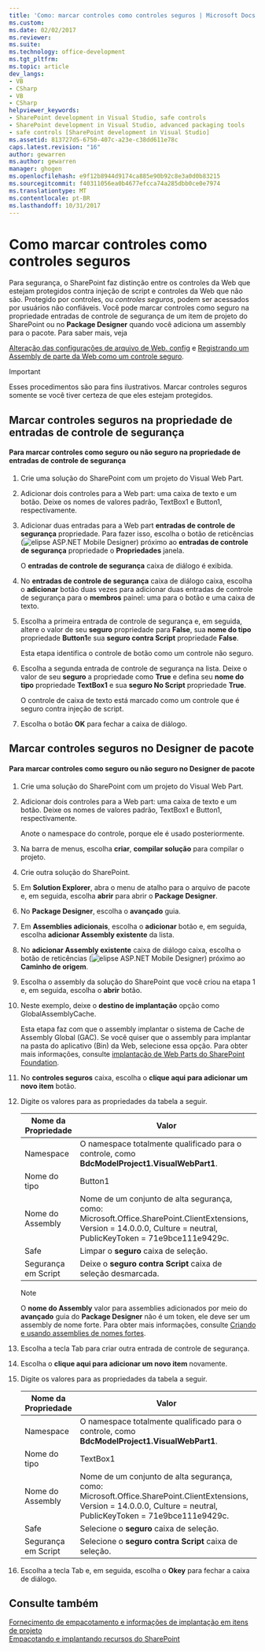 ```yaml
---
title: 'Como: marcar controles como controles seguros | Microsoft Docs'
ms.custom: 
ms.date: 02/02/2017
ms.reviewer: 
ms.suite: 
ms.technology: office-development
ms.tgt_pltfrm: 
ms.topic: article
dev_langs:
- VB
- CSharp
- VB
- CSharp
helpviewer_keywords:
- SharePoint development in Visual Studio, safe controls
- SharePoint development in Visual Studio, advanced packaging tools
- safe controls [SharePoint development in Visual Studio]
ms.assetid: 813727d5-6750-407c-a23e-c38dd611e78c
caps.latest.revision: "16"
author: gewarren
ms.author: gewarren
manager: ghogen
ms.openlocfilehash: e9f12b8944d9174ca885e90b92c8e3a0d0b83215
ms.sourcegitcommit: f40311056ea0b4677efcca74a285dbb0ce0e7974
ms.translationtype: MT
ms.contentlocale: pt-BR
ms.lasthandoff: 10/31/2017
---
```

# <a name="how-to-mark-controls-as-safe-controls"></a>Como marcar controles como controles seguros
  Para segurança, o SharePoint faz distinção entre os controles da Web que estejam protegidos contra injeção de script e controles da Web que não são. Protegido por controles, ou *controles seguros*, podem ser acessados por usuários não confiáveis. Você pode marcar controles como seguro na propriedade entradas de controle de segurança de um item de projeto do SharePoint ou no **Package Designer** quando você adiciona um assembly para o pacote. Para saber mais, veja  
  
 [Alteração das configurações de arquivo de Web. config](http://go.microsoft.com/fwlink/?LinkId=178965) e [Registrando um Assembly de parte da Web como um controle seguro](http://go.microsoft.com/fwlink/?LinkId=171013).  
  
> [!IMPORTANT]  
>  Esses procedimentos são para fins ilustrativos. Marcar controles seguros somente se você tiver certeza de que eles estejam protegidos.  
  
## <a name="marking-safe-controls-in-the-safe-control-entries-property"></a>Marcar controles seguros na propriedade de entradas de controle de segurança  
  
#### <a name="to-mark-controls-as-safe-or-unsafe-in-the-safe-control-entries-property"></a>Para marcar controles como seguro ou não seguro na propriedade de entradas de controle de segurança  
  
1.  Crie uma solução do SharePoint com um projeto do Visual Web Part.  
  
2.  Adicionar dois controles para a Web part: uma caixa de texto e um botão. Deixe os nomes de valores padrão, TextBox1 e Button1, respectivamente.  
  
3.  Adicionar duas entradas para a Web part **entradas de controle de segurança** propriedade. Para fazer isso, escolha o botão de reticências (![elipse ASP.NET Mobile Designer](../sharepoint/media/mwellipsis.gif "elipse ASP.NET Mobile Designer")) próximo ao **entradas de controle de segurança** propriedade o  **Propriedades** janela.  
  
     O **entradas de controle de segurança** caixa de diálogo é exibida.  
  
4.  No **entradas de controle de segurança** caixa de diálogo caixa, escolha o **adicionar** botão duas vezes para adicionar duas entradas de controle de segurança para o **membros** painel: uma para o botão e uma caixa de texto.  
  
5.  Escolha a primeira entrada de controle de segurança e, em seguida, altere o valor de seu **seguro** propriedade para **False**, sua **nome do tipo** propriedade **Button1**e sua **seguro contra Script** propriedade **False**.  
  
     Esta etapa identifica o controle de botão como um controle não seguro.  
  
6.  Escolha a segunda entrada de controle de segurança na lista. Deixe o valor de seu **seguro** a propriedade como **True** e defina seu **nome do tipo** propriedade **TextBox1** e sua **seguro No Script** propriedade **True**.  
  
     O controle de caixa de texto está marcado como um controle que é seguro contra injeção de script.  
  
7.  Escolha o botão **OK** para fechar a caixa de diálogo.  
  
## <a name="marking-safe-controls-in-the-package-designer"></a>Marcar controles seguros no Designer de pacote  
  
#### <a name="to-mark-controls-as-safe-or-unsafe-in-the-package-designer"></a>Para marcar controles como seguro ou não seguro no Designer de pacote  
  
1.  Crie uma solução do SharePoint com um projeto do Visual Web Part.  
  
2.  Adicionar dois controles para a Web part: uma caixa de texto e um botão. Deixe os nomes de valores padrão, TextBox1 e Button1, respectivamente.  
  
     Anote o namespace do controle, porque ele é usado posteriormente.  
  
3.  Na barra de menus, escolha **criar**, **compilar solução** para compilar o projeto.  
  
4.  Crie outra solução do SharePoint.  
  
5.  Em **Solution Explorer**, abra o menu de atalho para o arquivo de pacote e, em seguida, escolha **abrir** para abrir o **Package Designer**.  
  
6.  No **Package Designer**, escolha o **avançado** guia.  
  
7.  Em **Assemblies adicionais**, escolha o **adicionar** botão e, em seguida, escolha **adicionar Assembly existente** da lista.  
  
8.  No **adicionar Assembly existente** caixa de diálogo caixa, escolha o botão de reticências (![elipse ASP.NET Mobile Designer](../sharepoint/media/mwellipsis.gif "elipse ASP.NET Mobile Designer")) próximo ao  **Caminho de origem**.  
  
9. Escolha o assembly da solução do SharePoint que você criou na etapa 1 e, em seguida, escolha o **abrir** botão.  
  
10. Neste exemplo, deixe o **destino de implantação** opção como GlobalAssemblyCache.  
  
     Esta etapa faz com que o assembly implantar o sistema de Cache de Assembly Global (GAC). Se você quiser que o assembly para implantar na pasta do aplicativo (Bin) da Web, selecione essa opção. Para obter mais informações, consulte [implantação de Web Parts do SharePoint Foundation](http://go.microsoft.com/fwlink/?LinkId=177509).  
  
11. No **controles seguros** caixa, escolha o **clique aqui para adicionar um novo item** botão.  
  
12. Digite os valores para as propriedades da tabela a seguir.  
  
    |Nome da Propriedade|Valor|  
    |-------------------|-----------|  
    |Namespace|O namespace totalmente qualificado para o controle, como **BdcModelProject1.VisualWebPart1**.|  
    |Nome do tipo|Button1|  
    |Nome do Assembly|Nome de um conjunto de alta segurança, como: Microsoft.Office.SharePoint.ClientExtensions, Version = 14.0.0.0, Culture = neutral, PublicKeyToken = 71e9bce111e9429c.|  
    |Safe|Limpar o **seguro** caixa de seleção.|  
    |Segurança em Script|Deixe o **seguro contra Script** caixa de seleção desmarcada.|  
  
    > [!NOTE]  
    >  O **nome do Assembly** valor para assemblies adicionados por meio do **avançado** guia do **Package Designer** não é um token, ele deve ser um assembly de nome forte. Para obter mais informações, consulte [Criando e usando assemblies de nomes fortes](http://go.microsoft.com/fwlink/?LinkId=177513).  
  
13. Escolha a tecla Tab para criar outra entrada de controle de segurança.  
  
14. Escolha o **clique aqui para adicionar um novo item** novamente.  
  
15. Digite os valores para as propriedades da tabela a seguir.  
  
    |Nome da Propriedade|Valor|  
    |-------------------|-----------|  
    |Namespace|O namespace totalmente qualificado para o controle, como **BdcModelProject1.VisualWebPart1**.|  
    |Nome do tipo|TextBox1|  
    |Nome do Assembly|Nome de um conjunto de alta segurança, como: Microsoft.Office.SharePoint.ClientExtensions, Version = 14.0.0.0, Culture = neutral, PublicKeyToken = 71e9bce111e9429c.|  
    |Safe|Selecione o **seguro** caixa de seleção.|  
    |Segurança em Script|Selecione o **seguro contra Script** caixa de seleção.|  
  
16. Escolha a tecla Tab e, em seguida, escolha o **Okey** para fechar a caixa de diálogo.  
  
## <a name="see-also"></a>Consulte também  
 [Fornecimento de empacotamento e informações de implantação em itens de projeto](../sharepoint/providing-packaging-and-deployment-information-in-project-items.md)   
 [Empacotando e implantando recursos do SharePoint](../sharepoint/packaging-and-deploying-sharepoint-solutions.md)  
  
  